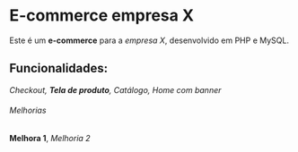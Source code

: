 # E-commerce empresa X

Este é um **e-commerce** para a *empresa X*, desenvolvido em PHP e MySQL.
## Funcionalidades:

_Checkout, **Tela de produto**, Catálogo, Home com banner_

###### Melhorias

__Melhora 1__, _Melhoria 2_